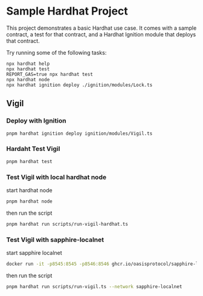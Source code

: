 # Sample Hardhat Project

This project demonstrates a basic Hardhat use case. It comes with a sample contract, a test for that contract, and a Hardhat Ignition module that deploys that contract.

Try running some of the following tasks:

```shell
npx hardhat help
npx hardhat test
REPORT_GAS=true npx hardhat test
npx hardhat node
npx hardhat ignition deploy ./ignition/modules/Lock.ts
```


## Vigil

### Deploy with Ignition 

```sh
pnpm hardhat ignition deploy ignition/modules/Vigil.ts
```

### Hardaht Test Vigil

```sh
pnpm hardhat test
```

### Test Vigil with local hardhat node

start hardhat node
```sh
pnpm hardhat node
```

then run the script
```sh
pnpm hardhat run scripts/run-vigil-hardhat.ts
```

### Test Vigil with sapphire-localnet

start sapphire localnet
```sh
docker run -it -p8545:8545 -p8546:8546 ghcr.io/oasisprotocol/sapphire-localnet -test-mnemonic
```

then run the script
```sh
pnpm hardhat run scripts/run-vigil.ts --network sapphire-localnet
```